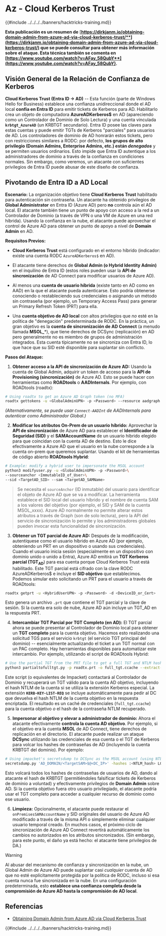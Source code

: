 # Az - Cloud Kerberos Trust

{{#include ../../../../banners/hacktricks-training.md}}

**Esta publicación es un resumen de** [**https://dirkjanm.io/obtaining-domain-admin-from-azure-ad-via-cloud-kerberos-trust/**](https://dirkjanm.io/obtaining-domain-admin-from-azure-ad-via-cloud-kerberos-trust/) **que se puede consultar para obtener más información sobre el ataque. Esta técnica también se comenta en** [**https://www.youtube.com/watch?v=AFay_58QubY**](https://www.youtube.com/watch?v=AFay_58QubY)**.**

## Visión General de la Relación de Confianza de Kerberos

**Cloud Kerberos Trust (Entra ID -> AD)** -- Esta función (parte de Windows Hello for Business) establece una confianza unidireccional donde el AD local **confía en Entra ID** para emitir tickets de Kerberos para AD. Habilitarlo crea un objeto de computadora **AzureADKerberos$** en AD (apareciendo como un Controlador de Dominio de Solo Lectura) y una cuenta vinculada **`krbtgt_AzureAD`** (un KRBTGT secundario). Entra ID posee las claves para estas cuentas y puede emitir TGTs de Kerberos "parciales" para usuarios de AD. Los controladores de dominio de AD honrarán estos tickets, pero con restricciones similares a RODC: por defecto, **los grupos de alto privilegio (Domain Admins, Enterprise Admins, etc.) están *denegados*** y se permiten usuarios ordinarios. Esto impide que Entra ID autentique a los administradores de dominio a través de la confianza en condiciones normales. Sin embargo, como veremos, un atacante con suficientes privilegios de Entra ID puede abusar de este diseño de confianza.

## Pivotando de Entra ID a AD Local

**Escenario:** La organización objetivo tiene **Cloud Kerberos Trust** habilitado para autenticación sin contraseña. Un atacante ha obtenido privilegios de **Global Administrator** en Entra ID (Azure AD) pero **no** controla aún el AD local. El atacante también tiene un punto de apoyo con acceso a la red a un Controlador de Dominio (a través de VPN o una VM de Azure en una red híbrida). Usando la confianza en la nube, el atacante puede aprovechar el control de Azure AD para obtener un punto de apoyo a nivel de **Domain Admin** en AD.

**Requisitos Previos:**

-   **Cloud Kerberos Trust** está configurado en el entorno híbrido (indicador: existe una cuenta RODC `AzureADKerberos$` en AD).

-   El atacante tiene derechos de **Global Admin (o Hybrid Identity Admin)** en el inquilino de Entra ID (estos roles pueden usar la **API de sincronización** de AD Connect para modificar usuarios de Azure AD).

-   Al menos una **cuenta de usuario híbrida** (existe tanto en AD como en AAD) en la que el atacante pueda autenticarse. Esto podría obtenerse conociendo o restableciendo sus credenciales o asignando un método sin contraseña (por ejemplo, un Temporary Access Pass) para generar un Primary Refresh Token (PRT) para ella.

-   Una **cuenta objetivo de AD local** con altos privilegios que *no* esté en la política de "denegación" predeterminada de RODC. En la práctica, un gran objetivo es la **cuenta de sincronización de AD Connect** (a menudo llamada **MSOL_***), que tiene derechos de DCSync (replicación) en AD pero generalmente no es miembro de grupos de administración integrados. Esta cuenta típicamente no se sincroniza con Entra ID, lo que hace que su SID esté disponible para suplantar sin conflicto.

**Pasos del Ataque:**

1.  **Obtener acceso a la API de sincronización de Azure AD:** Usando la cuenta de Global Admin, adquirir un token de acceso para la **API de Provisioning (sincronización)** de Azure AD. Esto se puede hacer con herramientas como **ROADtools** o **AADInternals**. Por ejemplo, con ROADtools (roadtx):
```bash
# Using roadtx to get an Azure AD Graph token (no MFA)
roadtx gettokens -u <GlobalAdminUPN> -p <Password> --resource aadgraph
```
*(Alternativamente, se puede usar `Connect-AADInt` de AADInternals para autenticar como Administrador Global.)*

2.  **Modificar los atributos On-Prem de un usuario híbrido:** Aprovechar la **API de sincronización** de Azure AD para establecer el **Identificador de Seguridad (SID)** y el **SAMAccountName** de un usuario híbrido elegido para que coincidan con la cuenta AD de destino. Esto le dice efectivamente a Azure AD que el usuario en la nube corresponde a la cuenta on-prem que queremos suplantar. Usando el kit de herramientas de código abierto **ROADtools Hybrid**:
```bash
# Example: modify a hybrid user to impersonate the MSOL account
python3 modifyuser.py -u <GlobalAdminUPN> -p <Password>\
--sourceanchor <ImmutableID_of_User>\
--sid <TargetAD_SID> --sam <TargetAD_SAMName>
```
> Se necesita el `sourceAnchor` (ID inmutable) del usuario para identificar el objeto de Azure AD que se va a modificar. La herramienta establece el SID local del usuario híbrido y el nombre de cuenta SAM a los valores del objetivo (por ejemplo, el SID y SAM de la cuenta MSOL_xxxx). Azure AD normalmente no permite alterar estos atributos a través de Graph (son de solo lectura), pero la API del servicio de sincronización lo permite y los administradores globales pueden invocar esta funcionalidad de sincronización.

3.  **Obtener un TGT parcial de Azure AD:** Después de la modificación, autentíquese como el usuario híbrido en Azure AD (por ejemplo, obteniendo un PRT en un dispositivo o usando sus credenciales). Cuando el usuario inicia sesión (especialmente en un dispositivo con dominio unido o unido a Entra), Azure AD emitirá un **TGT Kerberos parcial (TGT**<sub>**AD**</sub>) para esa cuenta porque Cloud Kerberos Trust está habilitado. Este TGT parcial está cifrado con la clave RODC AzureADKerberos$ e incluye el **SID objetivo** que establecimos. Podemos simular esto solicitando un PRT para el usuario a través de ROADtools:
```bash
roadtx getprt -u <HybridUserUPN> -p <Password> -d <DeviceID_or_Cert>
```
Esto genera un archivo `.prt` que contiene el TGT parcial y la clave de sesión. Si la cuenta era solo de nube, Azure AD aún incluye un TGT_AD en la respuesta PRT.

4.  **Intercambiar TGT Parcial por TGT Completo (en AD):** El TGT parcial ahora se puede presentar al Controlador de Dominio local para obtener un **TGT completo** para la cuenta objetivo. Hacemos esto realizando una solicitud TGS para el servicio `krbtgt` (el servicio TGT principal del dominio) -- esencialmente actualizando el ticket a un TGT normal con un PAC completo. Hay herramientas disponibles para automatizar este intercambio. Por ejemplo, utilizando el script de ROADtools Hybrid:
```bash
# Use the partial TGT from the PRT file to get a full TGT and NTLM hash
python3 partialtofulltgt.py -p roadtx.prt -o full_tgt.ccache --extract-hash
```
Este script (o equivalentes de Impacket) contactará al Controlador de Dominio y recuperará un TGT válido para la cuenta AD objetivo, incluyendo el hash NTLM de la cuenta si se utiliza la extensión Kerberos especial. La extensión **`KERB-KEY-LIST-REQ`** se incluye automáticamente para pedir al DC que devuelva el hash NTLM de la cuenta objetivo en la respuesta encriptada. El resultado es un caché de credenciales (`full_tgt.ccache`) para la cuenta objetivo *o* el hash de la contraseña NTLM recuperado.

5.  **Impersonar al objetivo y elevar a administrador de dominio:** Ahora el atacante efectivamente **controla la cuenta AD objetivo**. Por ejemplo, si el objetivo era la cuenta **MSOL** de AD Connect, tiene derechos de replicación en el directorio. El atacante puede realizar un ataque **DCSync** utilizando las credenciales de esa cuenta o el TGT de Kerberos para volcar los hashes de contraseñas de AD (incluyendo la cuenta KRBTGT del dominio). Por ejemplo:
```bash
# Using impacket's secretsdump to DCSync as the MSOL account (using NTLM hash)
secretsdump.py 'AD_DOMAIN/<TargetSAM>$@<DC_IP>' -hashes :<NTLM_hash> LOCAL
```
Esto volcará todos los hashes de contraseñas de usuarios de AD, dando al atacante el hash de KRBTGT (permitiéndoles falsificar tickets de Kerberos de dominio a voluntad) y efectivamente privilegios de **Domain Admin** sobre AD. Si la cuenta objetivo fuera otro usuario privilegiado, el atacante podría usar el TGT completo para acceder a cualquier recurso de dominio como ese usuario.

6.  **Limpieza:** Opcionalmente, el atacante puede restaurar el `onPremisesSAMAccountName` y SID originales del usuario de Azure AD modificado a través de la misma API o simplemente eliminar cualquier usuario temporal creado. En muchos casos, el próximo ciclo de sincronización de Azure AD Connect revertirá automáticamente los cambios no autorizados en los atributos sincronizados. (Sin embargo, para este punto, el daño ya está hecho: el atacante tiene privilegios de DA.)

> [!WARNING]
> Al abusar del mecanismo de confianza y sincronización en la nube, un Global Admin de Azure AD puede suplantar casi *cualquier* cuenta de AD que no esté explícitamente protegida por la política de RODC, incluso si esa cuenta nunca fue sincronizada en la nube. En una configuración predeterminada, esto **establece una confianza completa desde la compromisión de Azure AD hasta la compromisión de AD local**.


## Referencias

- [Obtaining Domain Admin from Azure AD via Cloud Kerberos Trust](https://dirkjanm.io/obtaining-domain-admin-from-azure-ad-via-cloud-kerberos-trust/)



{{#include ../../../../banners/hacktricks-training.md}}
